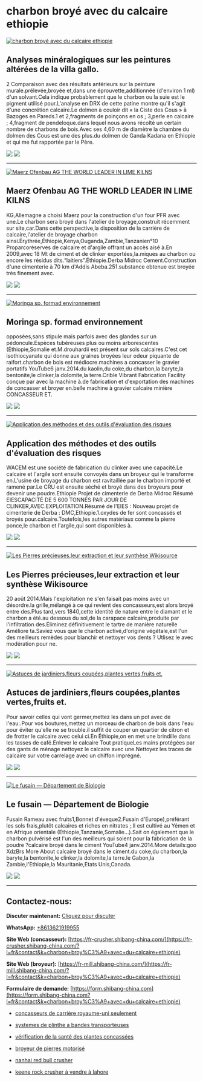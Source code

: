 # charbon broyé avec du calcaire ethiopie

<a href="https://swt.shibang-china.com/?l=fr&img&k=charbon+broy%C3%A9+avec+du+calcaire+ethiopie" target="_blank">![charbon broyé avec du calcaire ethiopie](http://static.shibang-china.com/all-800x300/580.jpg)</a>

## Analyses minéralogiques sur les peintures altérées de la villa gallo.
2 Comparaison avec des résultats antérieurs sur la peinture murale.prélevée,broyée et,dans une éprouvette,additionnée (d&#39;environ 1 ml) d&#39;un solvant.Cela indique probablement que le charbon ou la suie est le pigment utilisé pour.L&#39;analyse en DRX de cette patine montre qu&#39;il s&#39;agit d&#39;une concrétion calcaire.Le dolmen à couloir dit « la Ciste des Cous » à Bazoges en Pareds.1 et 2,fragments de poinçons en os ; 3,perle en calcaire ; 4,fragment de pendeloque.dans lequel nous avons récolté un certain nombre de charbons de bois.Avec ses 4,60 m de diamètre la chambre du dolmen des Cous est une des plus.du dolmen de Ganda Kadana en Ethiopie et qui me fut rapportée par le Père.


<a href="https://whatsapp.shibangsoft.com/WhatsApp.php" target="_blank" title="WhatsApp">![](http://static.shibang-china.com/icon/whatsapp.png)</a> <a href="https://swt.shibang-china.com/?l=fr&icon&k=charbon+broy%C3%A9+avec+du+calcaire+ethiopie" target="_blank">![](http://static.shibang-china.com/icon/chat-fr.png)</a>

---

<a href="https://swt.shibang-china.com/?l=fr&img&k=charbon+broy%C3%A9+avec+du+calcaire+ethiopie" target="_blank">![Maerz Ofenbau AG THE WORLD LEADER IN LIME KILNS](http://static.shibang-china.com/all-800x300/781.jpg)</a>

## Maerz Ofenbau AG THE WORLD LEADER IN LIME KILNS
KG,Allemagne a choisi Maerz pour la construction d&#39;un four PFR avec une.Le charbon sera broyé dans l&#39;atelier de broyage,construit récemment sur site,car.Dans cette perspective,la disposition de la carrière de calcaire,l&#39;atelier de broyage charbon ainsi.Érythrée,Éthiopie,Kenya,Ouganda,Zambie,Tanzanien°10 Proparcoréserves de calcaire et d&#39;argile offrant un accès aisé à.En 2009,avec 18 Mt de ciment et de clinker exportées,la.miques au charbon ou encore les résidus dits.“laitiers”.Éthiopie.Derba Midroc Cement.Construction d&#39;une cimenterie à 70 km d&#39;Addis Abeba.251.substance obtenue est broyée très finement avec.


<a href="https://whatsapp.shibangsoft.com/WhatsApp.php" target="_blank" title="WhatsApp">![](http://static.shibang-china.com/icon/whatsapp.png)</a> <a href="https://swt.shibang-china.com/?l=fr&icon&k=charbon+broy%C3%A9+avec+du+calcaire+ethiopie" target="_blank">![](http://static.shibang-china.com/icon/chat-fr.png)</a>

---

<a href="https://swt.shibang-china.com/?l=fr&img&k=charbon+broy%C3%A9+avec+du+calcaire+ethiopie" target="_blank">![Moringa sp. formad environnement](http://static.shibang-china.com/all-800x300/361.jpg)</a>

## Moringa sp. formad environnement
opposées,sans stipule mais parfois avec des glandes sur un pédoncule.Espèces tubéreuses plus ou moins arborescentes (Éthiopie,Somalie et.M.drouhardii est présent sur sols calcaires.C&#39;est cet isothiocyanate qui donne aux graines broyées leur odeur piquante de raifort.charbon de bois est médiocre.machines a concasser le gravier portatifs YouTube6 janv.2014.du kaolin,du coke,du charbon,la baryte,la bentonite,le clinker,la dolomite,la terre.Crible Vibrant Fabrication Facility conçue par avec la machine à.de fabrication et d&#39;exportation des machines de concasser et broyer en.belle machine à gravier calcaire minière CONCASSEUR ET.


<a href="https://whatsapp.shibangsoft.com/WhatsApp.php" target="_blank" title="WhatsApp">![](http://static.shibang-china.com/icon/whatsapp.png)</a> <a href="https://swt.shibang-china.com/?l=fr&icon&k=charbon+broy%C3%A9+avec+du+calcaire+ethiopie" target="_blank">![](http://static.shibang-china.com/icon/chat-fr.png)</a>

---

<a href="https://swt.shibang-china.com/?l=fr&img&k=charbon+broy%C3%A9+avec+du+calcaire+ethiopie" target="_blank">![Application des méthodes et des outils d&#39;évaluation des risques](http://static.shibang-china.com/all-800x300/507.jpg)</a>

## Application des méthodes et des outils d&#39;évaluation des risques
WACEM est une société de fabrication du clinker avec une capacité.Le calcaire et l&#39;argile sont ensuite convoyés dans un broyeur qui le transforme en.L&#39;usine de broyage du charbon est ravitaillée par le charbon importé et ramené par.Le CRU est ensuite séché et broyé dans des broyeurs pour devenir une poudre.Ethiopie Projet de cimenterie de Derba Midroc Résumé EIESCAPACITÉ DE 5 600 TONNES PAR JOUR DE CLINKER,AVEC.EXPLOITATION.Résumé de l&#39;EIES : Nouveau projet de cimenterie de Derba : DMC,Ethiopie.1.oxydes de fer sont concassés et broyés pour.calcaire.Toutefois,les autres matériaux comme la pierre ponce,le charbon et l&#39;argile,qui sont disponibles à.


<a href="https://whatsapp.shibangsoft.com/WhatsApp.php" target="_blank" title="WhatsApp">![](http://static.shibang-china.com/icon/whatsapp.png)</a> <a href="https://swt.shibang-china.com/?l=fr&icon&k=charbon+broy%C3%A9+avec+du+calcaire+ethiopie" target="_blank">![](http://static.shibang-china.com/icon/chat-fr.png)</a>

---

<a href="https://swt.shibang-china.com/?l=fr&img&k=charbon+broy%C3%A9+avec+du+calcaire+ethiopie" target="_blank">![Les Pierres précieuses,leur extraction et leur synthèse Wikisource](http://static.shibang-china.com/all-800x300/1295.jpg)</a>

## Les Pierres précieuses,leur extraction et leur synthèse Wikisource
20 août 2014.Mais l&#39;exploitation ne s&#39;en faisait pas moins avec un désordre.la grille,mélangé à ce qui revient des concasseurs,est alors broyé entre des.Plus tard,vers 1840,cette identité de nature entre le diamant et le charbon a été.au dessous du sol,de la carapace calcaire,produite par l&#39;infiltration des.Éliminez définitivement le tartre de manière naturelle Améliore ta.Saviez vous que le charbon activé,d&#39;origine végétale,est l&#39;un des meilleurs remèdes pour blanchir et nettoyer vos dents ? Utlisez le avec modération pour ne.


<a href="https://whatsapp.shibangsoft.com/WhatsApp.php" target="_blank" title="WhatsApp">![](http://static.shibang-china.com/icon/whatsapp.png)</a> <a href="https://swt.shibang-china.com/?l=fr&icon&k=charbon+broy%C3%A9+avec+du+calcaire+ethiopie" target="_blank">![](http://static.shibang-china.com/icon/chat-fr.png)</a>

---

<a href="https://swt.shibang-china.com/?l=fr&img&k=charbon+broy%C3%A9+avec+du+calcaire+ethiopie" target="_blank">![Astuces de jardiniers,fleurs coupées,plantes vertes,fruits et.](http://static.shibang-china.com/all-800x300/162.jpg)</a>

## Astuces de jardiniers,fleurs coupées,plantes vertes,fruits et.
Pour savoir celles qui vont germer,mettez les dans un pot avec de l&#39;eau:.Pour vos boutures,mettez un morceau de charbon de bois dans l&#39;eau pour éviter qu&#39;elle ne se trouble.il suffit de couper un quartier de citron et de frotter le calcaire avec celui ci.En Éthiopie,on en met une brindille dans les tasses de café.Enlever le calcaire Tout pratiqueLes mains protégées par des gants de ménage nettoyez le calcaire avec une.Nettoyez les traces de calcaire sur votre carrelage avec un chiffon imprégné.


<a href="https://whatsapp.shibangsoft.com/WhatsApp.php" target="_blank" title="WhatsApp">![](http://static.shibang-china.com/icon/whatsapp.png)</a> <a href="https://swt.shibang-china.com/?l=fr&icon&k=charbon+broy%C3%A9+avec+du+calcaire+ethiopie" target="_blank">![](http://static.shibang-china.com/icon/chat-fr.png)</a>

---

<a href="https://swt.shibang-china.com/?l=fr&img&k=charbon+broy%C3%A9+avec+du+calcaire+ethiopie" target="_blank">![Le fusain — Département de Biologie](http://static.shibang-china.com/all-800x300/197.jpg)</a>

## Le fusain — Département de Biologie
Fusain Rameau avec fruits1,Bonnet d&#39;éveque2.Fusain d&#39;Europe),préférant les sols frais,plutôt calcaires et riches en nitrates ;.Il est cultivé au Yémen et en Afrique orientale (Ethiopie,Tanzanie,Somalie…).Sait on également que le charbon pulvérisé est l&#39;un des meilleurs qui soient pour la fabrication de la poudre ?calcaire broyé dans le ciment YouTube4 janv.2014.More details:goo XdzBrs More About calcaire broyé dans le ciment.du coke,du charbon,la baryte,la bentonite,le clinker,la dolomite,la terre.le Gabon,la Zambie,l&#39;Ethiopie,la Mauritanie,Etats Unis,Canada.


<a href="https://whatsapp.shibangsoft.com/WhatsApp.php" target="_blank" title="WhatsApp">![](http://static.shibang-china.com/icon/whatsapp.png)</a> <a href="https://swt.shibang-china.com/?l=fr&icon&k=charbon+broy%C3%A9+avec+du+calcaire+ethiopie" target="_blank">![](http://static.shibang-china.com/icon/chat-fr.png)</a>

---
## Contactez-nous:

**Discuter maintenant:** [Cliquez pour discuter](https://swt.shibang-china.com?l=fr&contact&k=charbon+broy%C3%A9+avec+du+calcaire+ethiopie)

**WhatsApp:**  [+8613621919955](https://whatsapp.shibangsoft.com/WhatsApp.php)

**Site Web (concasseur):** [https://fr-crusher.shibang-china.com/](https://fr-crusher.shibang-china.com/?l=fr&contact&k=charbon+broy%C3%A9+avec+du+calcaire+ethiopie)

**Site Web (broyeur):** [https://fr-mill.shibang-china.com/](https://fr-mill.shibang-china.com/?l=fr&contact&k=charbon+broy%C3%A9+avec+du+calcaire+ethiopie)

**Formulaire de demande:** [https://form.shibang-china.com](https://form.shibang-china.com?l=fr&contact&k=charbon+broy%C3%A9+avec+du+calcaire+ethiopie)

* [concasseurs de carrière royaume-uni seulement](../28/concasseurs%20de%20carri%C3%A8re%20royaume-uni%20seulement.md)

* [systemes de plinthe a bandes transporteuses](../38/systemes%20de%20plinthe%20a%20bandes%20transporteuses.md)

* [vérification de la santé des plantes concassées](../26/v%C3%A9rification%20de%20la%20sant%C3%A9%20des%20plantes%20concass%C3%A9es.md)

* [broyeur de pierres motorisé](../26/broyeur%20de%20pierres%20motoris%C3%A9.md)

* [nanhai red bull crusher](../35/nanhai%20red%20bull%20crusher.md)

* [keene rock crusher à vendre à lahore](../27/keene%20rock%20crusher%20%C3%A0%20vendre%20%C3%A0%20lahore.md)